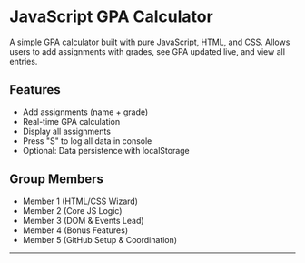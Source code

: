 # JavaScript GPA Calculator

A simple GPA calculator built with pure JavaScript, HTML, and CSS. Allows users to add assignments with grades, see GPA updated live, and view all entries.

## Features

- Add assignments (name + grade)
- Real-time GPA calculation
- Display all assignments
- Press "S" to log all data in console
- Optional: Data persistence with localStorage

## Group Members

- Member 1 (HTML/CSS Wizard)
- Member 2 (Core JS Logic)
- Member 3 (DOM & Events Lead)
- Member 4 (Bonus Features)
- Member 5 (GitHub Setup & Coordination)

---

